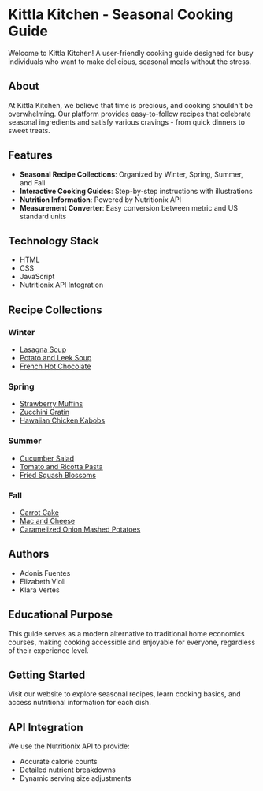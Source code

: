 # Kittla Kitchen - Seasonal Cooking Guide

Welcome to Kittla Kitchen! A user-friendly cooking guide designed for busy individuals who want to make delicious, seasonal meals without the stress.

## About

At Kittla Kitchen, we believe that time is precious, and cooking shouldn't be overwhelming. Our platform provides easy-to-follow recipes that celebrate seasonal ingredients and satisfy various cravings - from quick dinners to sweet treats.

## Features

- **Seasonal Recipe Collections**: Organized by Winter, Spring, Summer, and Fall
- **Interactive Cooking Guides**: Step-by-step instructions with illustrations
- **Nutrition Information**: Powered by Nutritionix API
- **Measurement Converter**: Easy conversion between metric and US standard units

## Technology Stack

- HTML
- CSS
- JavaScript
- Nutritionix API Integration

## Recipe Collections

### Winter
- [Lasagna Soup](https://www.acozykitchen.com/lasagna-soup)
- [Potato and Leek Soup](https://www.foodnetwork.com/recipes/robert-irvine/potato-leek-soup-recipe-1947431)
- [French Hot Chocolate](https://goodfooddiscoveries.com/authentic-french-hot-chocolate/)

### Spring
- [Strawberry Muffins](https://cafehailee.com/recipes/strawberry-muffins/)
- [Zucchini Gratin](https://desertislanddishes.co/courgette-gratin-gratin-de-courgettes/)
- [Hawaiian Chicken Kabobs](https://www.cookingclassy.com/hawaiian-chicken-kebabs/)

### Summer
- [Cucumber Salad](https://takestwoeggs.com/din-taifung-cucumber-salad/)
- [Tomato and Ricotta Pasta](https://goodfooddiscoveries.com/roasted-tomato-and-garlic-ricotta-pasta/#wpzoom-premium-recipe-card)
- [Fried Squash Blossoms](https://cafehailee.com/recipes/fried-squash-blossoms/)

### Fall
- [Carrot Cake](https://www.acozykitchen.com/mini-carrot-cake)
- [Mac and Cheese](https://mxriyum.com/the-best-mac-cheese/)
- [Caramelized Onion Mashed Potatoes](https://shortgirltallorder.com/vegan-caramelized-onion-mashed-potatoes)

## Authors

- Adonis Fuentes
- Elizabeth Violi
- Klara Vertes

## Educational Purpose

This guide serves as a modern alternative to traditional home economics courses, making cooking accessible and enjoyable for everyone, regardless of their experience level.

## Getting Started

Visit our website to explore seasonal recipes, learn cooking basics, and access nutritional information for each dish.

## API Integration

We use the Nutritionix API to provide:
- Accurate calorie counts
- Detailed nutrient breakdowns
- Dynamic serving size adjustments
